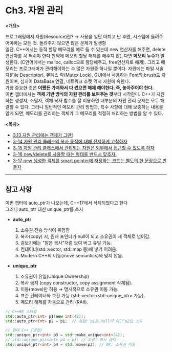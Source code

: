 # Ch3. 자원 관리

**<개요>**

프로그래밍에서 자원(Resource)란? → 사용을 일단 마치고 난 후엔, 시스템에 돌려주어야하는 모든 것. 돌려주지 않으면 많은 문제가 발생함 <br>
일단, C++에서는 동적 할당 메모리를 예로 들 수 있는데 new 연산자를 해주면, delete연산자를 꼭 써줘야 한다 만약에 메모리 할당 해제를 해주지 않는다면 **메모리 누수**가 발생한다. (C언어에서는 malloc, calloc으로 할당해주고, free연산자로 해제). 그리고 메모리는 프로그래머가 관리해야하는 수 많은 자원중 하나일 뿐이다. 자원에는 파일 서술자(File Descriptor), 뮤텍스 락(Mutex Lock), GUI에서 사용하는 Font와 brush도 자원이며, 심지어 DataBase 연결, 네트워크 소켓 역시 자원에 속한다.  <br>
가장 중요한 것은 **어쨌든 가져와서 다 썼으면 해제 해야한다. 즉, 놓아주어야 한다.** <br>
이번 챕터에서는 **객체 기반 방식의 자원 관리를 보여주는 것**부터 시작한다. C++가 지원하는 생성자, 소멸자, 객체 복사 함수를 잘 이용하면 대부분의 자원 관리 문제는 모두 해결할 수 있다. 그러니 일반적인 메모리 관리 방법과, 특수 사항에 대해 보충하는 내용을 알게 되면, 메모리를 관리하는 객체가 그 메모리를 적절히 처리하는 방법을 알 수 있다. 

**<목차>**
  - [3.13 자원 관리에는 객체가 그만!](https://github.com/Jeon-YuSung/Cplusplus-UE/tree/main/CPP/EffectiveCpp/E_Ch3/E_Ch3-13)
  - [3-14 자원 관리 클래스의 복사 동작에 대해 진지하게 고찰하자](https://github.com/Jeon-YuSung/Cplusplus-UE/tree/main/CPP/EffectiveCpp/E_Ch3/E_Ch3-14)
  - [3-15 자원 관리 클래스에서 관리되는 자원은 외부에서 접근할 수 있도록  하자](https://github.com/Jeon-YuSung/Cplusplus-UE/tree/main/CPP/EffectiveCpp/E_Ch3/E_Ch3-15)
  - [3-16 new/delete를 사용할 때는 형태를 반드시 맞추자.](https://github.com/Jeon-YuSung/Cplusplus-UE/tree/main/CPP/EffectiveCpp/E_Ch3/E_Ch3-16)
  - [3-17 new 생성한 객체를 smart pointer에 저장하는 코드는 별도의 한 문장으로 만들자](https://github.com/Jeon-YuSung/Cplusplus-UE/tree/main/CPP/EffectiveCpp/E_Ch3/E_Ch3-17)

-----------------------------------------------------------------------------------

## 참고 사항
  이번 챕터에 auto_ptr가 나오는데, C++17에서 삭제되었다고 한다 <br> 
  그러니 auto_ptr 대신 unique_ptr를 쓰자 

  - **auto_ptr**
    1. 소유권 전송 방식이 위험함
    2. 복사(copy) 시, 원래 포인터가 null이 되고 소유권이 새 객체로 넘어감.
    3. 겉보기에는 "얕은 복사"처럼 보여 버그 유발 가능.
    4. 컨테이너(std::vector, std::map 등)에 넣기 어려움.
    5. Modern C++의 이동(move semantics)와 맞지 않음.

  - **unique_ptr**
    1. 소유권이 유일(Unique Ownership)
    2. 복사 금지 (copy constructor, copy assignment 삭제됨).
    3. 이동(move)만 허용 → 명시적으로 소유권 이동 가능.
    4. 표준 컨테이너와 호환 가능 (std::vector<std::unique_ptr<T>> 가능).
    5. 메모리 해제를 자동으로 관리 (RAII).

```cpp
// C++98 스타일 
std::auto_ptr<int> p1(new int(42));
std::auto_ptr<int> p2 = p1;  // 위험! p1은 null이 되고 p2만 소유

// 현대 C++ (권장)
std::unique_ptr<int> p3 = std::make_unique<int>(42);
// std::unique_ptr<int> p4 = p3; // 오류! 복사 금지
std::unique_ptr<int> p4 = std::move(p3); // OK: 소유권 이동
```
